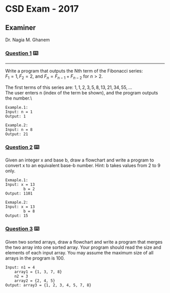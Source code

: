# CSD Exam - 2017

## Examiner
Dr. Nagia M. Ghanem


### [Question 1](./Q1.c) ⌨️
---
Write a program that outputs the Nth term of the Fibonacci series:\
$F_1 = 1, F_2 = 2$, and $F_n = F_{n-1} + F_{n-2}$ for $n > 2.$

The first terms of this series are: $1, 1, 2, 3, 5, 8, 13, 21, 34, 55, ...$\
The user enters n (index of the term be shown), and the program outputs the number.\
```
Example.1:
Input: n = 1
Output: 1
```
```
Example.2:
Input: n = 8
Output: 21
```


### [Question 2](./Q2.c) ⌨️
Given an integer x and base b, draw a flowchart and write a program to convert x
to an equivalent base-b number. Hint: b takes values from 2 to 9 only.

```
Exmaple.1:
Input: x = 13
        b = 2
Output: 1101
```
```
Exmaple.2:
Input: x = 13
        b = 8
Output: 15
```

### [Question 3](./Q3.c) ⌨️
Given two sorted arrays, draw a flowchart and write a program that
merges the two array into one sorted array.
Your program should read the size and elements of each input array.
You may assume the maximum size of all arrays in the program is 100.

```
Input: n1 = 4
    array1 = {1, 3, 7, 8}
    n2 = 3
    array2 = {2, 4, 5}
Output: array3 = {1, 2, 3, 4, 5, 7, 8}
```
